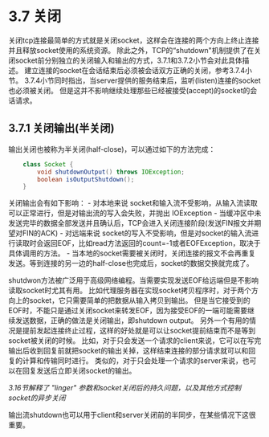 # 3.7 关闭

关闭tcp连接最简单的方式就是关闭socket，这样会在连接的两个方向上终止连接并且释放socket使用的系统资源。
除此之外，TCP的“shutdown"机制提供了在关闭socket前分别独立的关闭输入和输出的方式，3.7.1和3.7.2小节会对此具体描述。
建立连接的socket在会话结束后必须被会话双方正确的关闭，参考3.7.4小节。
3.7.4小节同时指出，当server提供的服务结束后，监听(listen)连接的socket也必须被关闭。
但是这并不影响继续处理那些已经被接受(accept)的socket的会话请求。

## 3.7.1 关闭输出(半关闭)

输出关闭也被称为半关闭(half-close)，可以通过如下的方法完成：

```java
	class Socket {
		void shutdownOutput() throws IOException;
		boolean isOutputShutdown();
	}
```

关闭输出会有如下影响：
	- 对本地来说 socket和输入流不受影响，从输入流读取可以正常进行，但是对输出流的写入会失败，并抛出 IOException
	- 当缓冲区中未发送完毕的数据全部发送并且确认后，TCP会进入关闭连接阶段(发送FIN报文并期望对FIN的ACK)
	- 对远端来说 socket的写入不受影响，但是对socket的输入流进行读取时会返回EOF，比如read方法返回的count=-1或者EOFException，取决于具体调用的方法。
	- 当本地的socket需要被关闭时，关闭连接的报文不会再重复发送。等到连接的另一边的half-close也完成后，socket的数据交换就完成了。
	
shutdwon方法被广泛用于高级网络编程。当需要实现发送EOF给远端但是不影响读取socket时尤其有用。
比如代理服务器在实现socket拷贝程序时，对于两个方向上的socket，它只需要简单的把数据从输入拷贝到输出。
但是当它接受到的EOF时，不能只是通过关闭socket来转发EOF，因为接受EOF的一端可能需要继续发送数据，正确的做法是关闭输出，即shutdown output。
另外一个有用的情况是提前发起连接终止过程，这样的好处就是可以让socket提前结束而不是等到socket被关闭的时候。
比如，对于只会发送一个请求的client来说，它可以在写完输出后收到回复前就把socket的输出关掉，这样结束连接的部分请求就可以和回复的计算和传输同时进行。
类似的，对于只会处理一个请求的server来说，也可以在回复发送后立即关闭socket的输出。

*3.16节解释了 "linger" 参数和socket关闭后的持久问题，以及其他方式控制socket的异步关闭*

输出流shutdown也可以用于client和server关闭前的半同步，在某些情况下这很重要。
